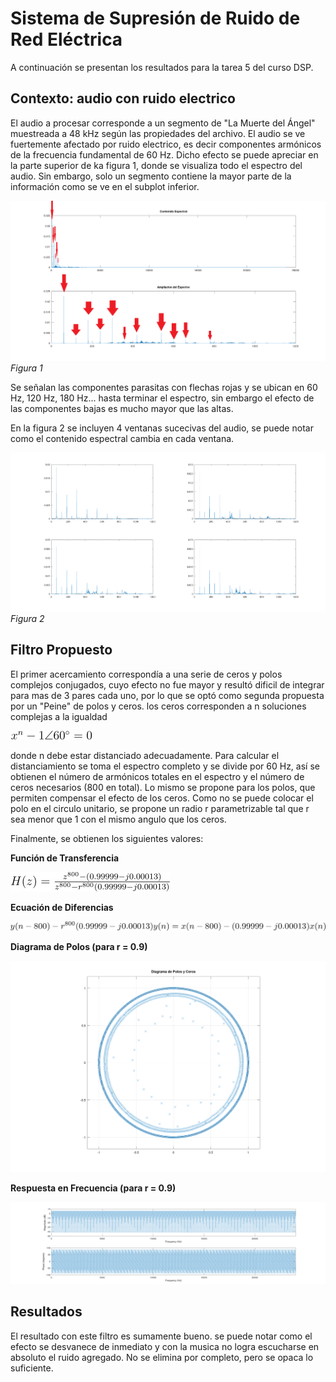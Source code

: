 # Sistema de Supresión de Ruido de Red Eléctrica

A continuación se presentan los resultados para la tarea 5 del curso DSP.

## Contexto: audio con ruido electrico
El audio a procesar corresponde a un segmento de "La Muerte del Ángel" muestreada a 48 kHz según las propiedades del archivo. El audio se ve fuertemente afectado por ruido electrico, es decir componentes armónicos de la frecuencia fundamental de 60 Hz. Dicho efecto se puede apreciar en la parte superior de ka figura 1, donde se visualiza todo el espectro del audio. Sin embargo, solo un segmento contiene la mayor parte de la información como se ve en el subplot inferior.

![amplicacion](img1.png "Figura 1")
*Figura 1*

Se señalan las componentes parasitas con flechas rojas y se ubican en 60 Hz, 120 Hz, 180 Hz... hasta terminar el espectro, sin embargo el efecto de las componentes bajas es mucho mayor que las altas.

En la figura 2 se incluyen 4 ventanas sucecivas del audio, se puede notar como el contenido espectral cambia en cada ventana.

![ventanas](img2.png "Figura 2")
*Figura 2*

## Filtro Propuesto

El primer acercamiento correspondía a una serie de ceros y polos complejos conjugados, cuyo efecto no fue mayor y resultó dificil de integrar para mas de 3 pares cada uno, por lo que se optó como segunda propuesta por un "Peine" de polos y ceros. los ceros corresponden a n soluciones complejas a la igualdad

![eq](equation_1.jpg)

donde n debe estar distanciado adecuadamente. Para calcular el distanciamiento se toma el espectro completo y se divide por 60 Hz, así se obtienen el número de armónicos totales en el espectro y el número de ceros necesarios (800 en total). Lo mismo se propone para los polos, que permiten compensar el efecto de los ceros. Como no se puede colocar el polo en el circulo unitario, se propone un radio r parametrizable tal que r sea menor que 1 con el mismo angulo que los ceros.

Finalmente, se obtienen los siguientes valores:

**Función de Transferencia**

![TF](equation_2.jpg)
 
**Ecuación de Diferencias**

![DE](equation_3.jpg)

**Diagrama de Polos (para r = 0.9)**

![polos](img3.png)

**Respuesta en Frecuencia (para r = 0.9)**

![frecuencia](img4.png)

## Resultados

El resultado con este filtro es sumamente bueno. se puede notar como el efecto se desvanece de inmediato y con la musica no logra escucharse en absoluto el ruido agregado. No se elimina por completo, pero se opaca lo suficiente. 
